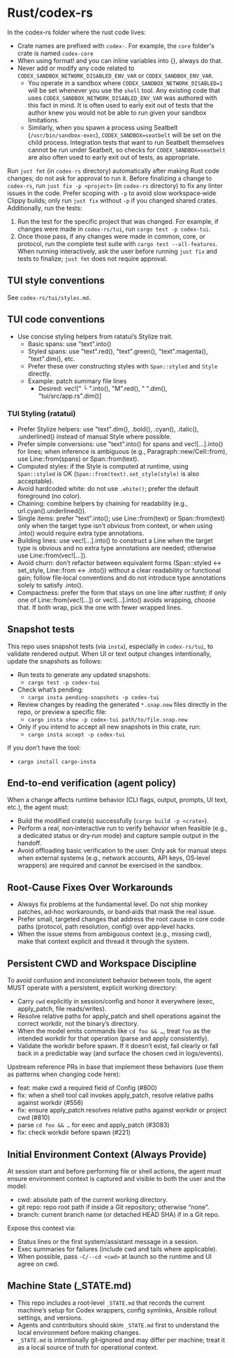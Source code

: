 # Rust/codex-rs

In the codex-rs folder where the rust code lives:

- Crate names are prefixed with `codex-`. For example, the `core` folder's crate is named `codex-core`
- When using format! and you can inline variables into {}, always do that.
- Never add or modify any code related to `CODEX_SANDBOX_NETWORK_DISABLED_ENV_VAR` or `CODEX_SANDBOX_ENV_VAR`.
  - You operate in a sandbox where `CODEX_SANDBOX_NETWORK_DISABLED=1` will be set whenever you use the `shell` tool. Any existing code that uses `CODEX_SANDBOX_NETWORK_DISABLED_ENV_VAR` was authored with this fact in mind. It is often used to early exit out of tests that the author knew you would not be able to run given your sandbox limitations.
  - Similarly, when you spawn a process using Seatbelt (`/usr/bin/sandbox-exec`), `CODEX_SANDBOX=seatbelt` will be set on the child process. Integration tests that want to run Seatbelt themselves cannot be run under Seatbelt, so checks for `CODEX_SANDBOX=seatbelt` are also often used to early exit out of tests, as appropriate.

Run `just fmt` (in `codex-rs` directory) automatically after making Rust code changes; do not ask for approval to run it. Before finalizing a change to `codex-rs`, run `just fix -p <project>` (in `codex-rs` directory) to fix any linter issues in the code. Prefer scoping with `-p` to avoid slow workspace‑wide Clippy builds; only run `just fix` without `-p` if you changed shared crates. Additionally, run the tests:
1. Run the test for the specific project that was changed. For example, if changes were made in `codex-rs/tui`, run `cargo test -p codex-tui`.
2. Once those pass, if any changes were made in common, core, or protocol, run the complete test suite with `cargo test --all-features`.
When running interactively, ask the user before running `just fix` and tests to finalize; `just fmt` does not require approval.

## TUI style conventions

See `codex-rs/tui/styles.md`.

## TUI code conventions

- Use concise styling helpers from ratatui’s Stylize trait.
  - Basic spans: use "text".into()
  - Styled spans: use "text".red(), "text".green(), "text".magenta(), "text".dim(), etc.
  - Prefer these over constructing styles with `Span::styled` and `Style` directly.
  - Example: patch summary file lines
    - Desired: vec!["  └ ".into(), "M".red(), " ".dim(), "tui/src/app.rs".dim()]

### TUI Styling (ratatui)
- Prefer Stylize helpers: use "text".dim(), .bold(), .cyan(), .italic(), .underlined() instead of manual Style where possible.
- Prefer simple conversions: use "text".into() for spans and vec![…].into() for lines; when inference is ambiguous (e.g., Paragraph::new/Cell::from), use Line::from(spans) or Span::from(text).
- Computed styles: if the Style is computed at runtime, using `Span::styled` is OK (`Span::from(text).set_style(style)` is also acceptable).
- Avoid hardcoded white: do not use `.white()`; prefer the default foreground (no color).
- Chaining: combine helpers by chaining for readability (e.g., url.cyan().underlined()).
- Single items: prefer "text".into(); use Line::from(text) or Span::from(text) only when the target type isn’t obvious from context, or when using .into() would require extra type annotations.
- Building lines: use vec![…].into() to construct a Line when the target type is obvious and no extra type annotations are needed; otherwise use Line::from(vec![…]).
- Avoid churn: don’t refactor between equivalent forms (Span::styled ↔ set_style, Line::from ↔ .into()) without a clear readability or functional gain; follow file‑local conventions and do not introduce type annotations solely to satisfy .into().
- Compactness: prefer the form that stays on one line after rustfmt; if only one of Line::from(vec![…]) or vec![…].into() avoids wrapping, choose that. If both wrap, pick the one with fewer wrapped lines.

## Snapshot tests

This repo uses snapshot tests (via `insta`), especially in `codex-rs/tui`, to validate rendered output. When UI or text output changes intentionally, update the snapshots as follows:

- Run tests to generate any updated snapshots:
  - `cargo test -p codex-tui`
- Check what’s pending:
  - `cargo insta pending-snapshots -p codex-tui`
- Review changes by reading the generated `*.snap.new` files directly in the repo, or preview a specific file:
  - `cargo insta show -p codex-tui path/to/file.snap.new`
- Only if you intend to accept all new snapshots in this crate, run:
  - `cargo insta accept -p codex-tui`

If you don’t have the tool:
- `cargo install cargo-insta`

## End‑to‑end verification (agent policy)

When a change affects runtime behavior (CLI flags, output, prompts, UI text, etc.), the agent must:
- Build the modified crate(s) successfully (`cargo build -p <crate>`).
- Perform a real, non‑interactive run to verify behavior when feasible (e.g., a dedicated status or dry‑run mode) and capture sample output in the handoff.
- Avoid offloading basic verification to the user. Only ask for manual steps when external systems (e.g., network accounts, API keys, OS‑level wrappers) are required and cannot be exercised in the sandbox.

## Root‑Cause Fixes Over Workarounds

- Always fix problems at the fundamental level. Do not ship monkey patches, ad‑hoc workarounds, or band‑aids that mask the real issue.
- Prefer small, targeted changes that address the root cause in core code paths (protocol, path resolution, config) over app‑level hacks.
- When the issue stems from ambiguous context (e.g., missing cwd), make that context explicit and thread it through the system.

## Persistent CWD and Workspace Discipline

To avoid confusion and inconsistent behavior between tools, the agent MUST operate with a persistent, explicit working directory:

- Carry `cwd` explicitly in session/config and honor it everywhere (exec, apply_patch, file reads/writes).
- Resolve relative paths for apply_patch and shell operations against the correct workdir, not the binary’s directory.
- When the model emits commands like `cd foo && …`, treat `foo` as the intended workdir for that operation (parse and apply consistently).
- Validate the workdir before spawn. If it doesn’t exist, fail clearly or fall back in a predictable way (and surface the chosen cwd in logs/events).

Upstream reference PRs in base that implement these behaviors (use them as patterns when changing code here):
- feat: make cwd a required field of Config (#800)
- fix: when a shell tool call invokes apply_patch, resolve relative paths against workdir (#556)
- fix: ensure apply_patch resolves relative paths against workdir or project cwd (#810)
- parse `cd foo && …` for exec and apply_patch (#3083)
- fix: check workdir before spawn (#221)

## Initial Environment Context (Always Provide)

At session start and before performing file or shell actions, the agent must ensure environment context is captured and visible to both the user and the model:

- cwd: absolute path of the current working directory.
- git repo: repo root path if inside a Git repository; otherwise “none”.
- branch: current branch name (or detached HEAD SHA) if in a Git repo.

Expose this context via:
- Status lines or the first system/assistant message in a session.
- Exec summaries for failures (include cwd and tails where applicable).
- When possible, pass `-C/--cd <cwd>` at launch so the runtime and UI agree on cwd.

## Machine State (_STATE.md)

- This repo includes a root‑level `_STATE.md` that records the current machine’s setup for Codex wrappers, config symlinks, Ansible rollout settings, and versions.
- Agents and contributors should skim `_STATE.md` first to understand the local environment before making changes.
- `_STATE.md` is intentionally git‑ignored and may differ per machine; treat it as a local source of truth for operational context.
